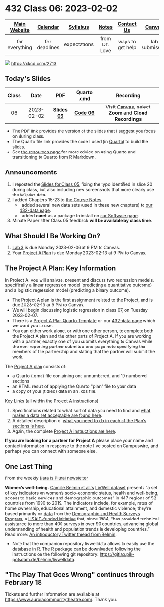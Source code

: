 # 432 Class 06: 2023-02-02

[Main Website](https://thomaselove.github.io/432-2023/) | [Calendar](https://thomaselove.github.io/432-2023/calendar.html) | [Syllabus](https://thomaselove.github.io/432-syllabus-2023/) | [Notes](https://thomaselove.github.io/432-notes/) | [Contact Us](https://thomaselove.github.io/432-2023/contact.html) | [Canvas](https://canvas.case.edu) | [Data and Code](https://github.com/THOMASELOVE/432-data) | [Sources](https://github.com/THOMASELOVE/432-classes-2023/tree/main/sources)
:-----------: | :--------------: | :----------: | :---------: | :-------------: | :-----------: | :------------: |:------:
for everything | for deadlines | expectations | from Dr. Love | ways to get help | lab submission | for downloads | to read

![](https://imgs.xkcd.com/comics/data_point.png) <https://xkcd.com/2713> 

## Today's Slides

Class | Date | PDF | Quarto .qmd | Recording
:---: | :--------: | :------: | :------: | :-------------:
06 | 2023-02-02 | **[Slides 06](https://github.com/THOMASELOVE/432-slides-2023/blob/main/slides06.pdf)** | **[Code 06](https://github.com/THOMASELOVE/432-slides-2023/blob/main/slides06.qmd)** | Visit [Canvas](https://canvas.case.edu/), select **Zoom** and **Cloud Recordings**

- The PDF link provides the version of the slides that I suggest you focus on during class.
- The Quarto file link provides the code I used (in [Quarto](https://quarto.org/)) to build the slides.
- See [the resources page](https://github.com/THOMASELOVE/432-classes-2023/tree/main/sources#learning-about-quarto-and-making-the-switch-from-r-markdown) for more advice on using Quarto and transitioning to Quarto from R Markdown. 

## Announcements
 
1. I reposted the [Slides for Class 05](https://github.com/THOMASELOVE/432-classes-2023/tree/main/class05#todays-slides), fixing the typo identified in slide 20 during class, but also including new screenshots that more clearly use the `helpdat` data.
2. I added Chapters 15-23 to [the Course Notes](https://thomaselove.github.io/432-notes/).
    - I added several new data sets (used in these new chapters) to [our 432-data page](https://github.com/THOMASELOVE/432-data).
    - I added **caret** as a package to install on [our Software page](https://thomaselove.github.io/432-2023/software.html).
3. Minute Paper after Class 05 feedback **will be available by class time**.

## What Should I Be Working On?

1. [Lab 3](https://thomaselove.github.io/432-2023/lab3.html) is due Monday 2023-02-06 at 9 PM to Canvas.
2. Your [Project A Plan](https://thomaselove.github.io/432-2023/projA.html) is due Monday 2023-02-13 at 9 PM to Canvas.

## The Project A Plan: Key Information

In Project A, you will analyze, present and discuss two regression models, specifically a linear regression model (predicting a quantitative outcome) and a logistic regression model (predicting a binary outcome). 

- The Project A plan is the first assignment related to the Project, and is due 2023-02-13 at 9 PM to Canvas.
- We will begin discussing logistic regression in class 07, on Tuesday 2023-02-07.
- There is a [Project A Plan Quarto Template](https://raw.githubusercontent.com/THOMASELOVE/432-data/master/templates/projectAplan_template.qmd) on our [432-data page](https://github.com/THOMASELOVE/432-data) which we want you to use.
- You can either work alone, or with one other person, to complete both the Project A plan and the other parts of Project A. If you are working with a partner, exactly one of you submits everything to Canvas while the non-reporting partner submits a one-page note specifying the members of the partnership and stating that the partner will submit the work.

The [Project A plan](https://thomaselove.github.io/432-2023/projA.html#the-project-a-plan) consists of:

- a Quarto (.qmd) file containing one unnumbered, and 10 numbered sections
- an HTML result of applying the Quarto "plan" file to your data
- a copy of your (tidied) data in an .Rds file.

Key Links (all within the [Project A instructions](https://thomaselove.github.io/432-2023/projA.html))

1. Specifications related to what sort of data you need to find and [what makes a data set acceptable are found here](https://thomaselove.github.io/432-2023/projA.html#choosing-your-data).
2. A detailed description of [what you need to do in each of the Plan's sections is here](https://thomaselove.github.io/432-2023/projA.html#the-project-a-plan).
3. Again, the complete [Project A instructions are here](https://thomaselove.github.io/432-2023/projA.html).

**If you are looking for a partner for Project A** please place your name and contact information in response to the note I've posted on Campuswire, and perhaps you can connect with someone else.

## One Last Thing

From the weekly [Data is Plural newsletter](https://www.data-is-plural.com/)

**Women’s well-being.** [Camille Belmin et al.'s](https://www.nature.com/articles/s41597-022-01824-2) [LivWell dataset](https://zenodo.org/record/7277104) presents “a set of key indicators on women’s socio-economic status, health and well-being, access to basic services and demographic outcomes” in 447 regions of 52 countries from 1990 to 2019. The indicators include, for example, rates of home ownership, educational attainment, and domestic violence; they’re based primarily on [data](https://dhsprogram.com/data/) from the [Demographic and Health Surveys Program](https://dhsprogram.com/), a [USAID-funded initiative](https://dhsprogram.com/Who-We-Are/About-Us.cfm) that, since 1984, “has provided technical assistance to more than 400 surveys in over 90 countries, advancing global understanding of health and population trends in developing countries.” Read more: [An introductory Twitter thread from Belmin](https://twitter.com/BelminCamille/status/1597948618220384256).

- Note that the companion repository livwelldata allows to easily use the database in R. The R package can be downloaded following the instructions on the following git repository: https://gitlab.pik-potsdam.de/belmin/livwelldata.

## "The Play That Goes Wrong" continues through February 18

Tickets and further information are available at https://www.auroracommunitytheatre.com/. Thank you.
